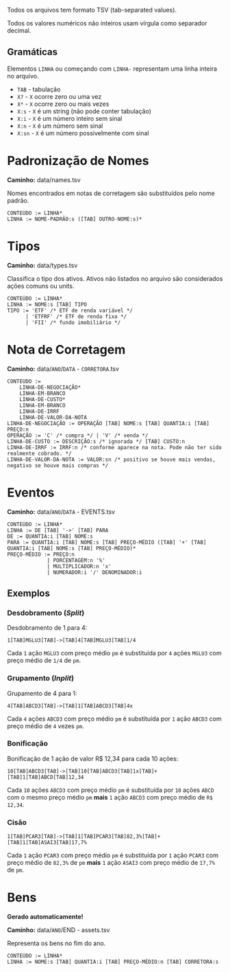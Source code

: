 Todos os arquivos tem formato TSV (tab-separated values).

Todos os valores numéricos não inteiros usam vírgula como separador decimal.

## Gramáticas
Elementos `LINHA` ou começando com `LINHA-` representam uma linha inteira no arquivo.
* `TAB` - tabulação
* `X?` - `X` ocorre zero ou uma vez
* `X*` - `X` ocorre zero ou mais vezes
* `X:s` - `X` é um string (não pode conter tabulação)
* `X:i` - `X` é um número inteiro sem sinal
* `X:n` - `X` é um número sem sinal
* `X:sn` - `X` é um número possivelmente com sinal

# Padronização de Nomes
**Caminho:** data/names.tsv

Nomes encontrados em notas de corretagem são substituídos pelo nome padrão. 

```
CONTEÚDO := LINHA*
LINHA := NOME-PADRÃO:s ([TAB] OUTRO-NOME:s)*
```

# Tipos
**Caminho:** data/types.tsv

Classifica o tipo dos ativos. Ativos não listados no arquivo são considerados ações comuns ou units.

```
CONTEÚDO := LINHA*
LINHA := NOME:s [TAB] TIPO
TIPO := 'ETF' /* ETF de renda variável */
      | 'ETFRF' /* ETF de renda fixa */
      | 'FII' /* fundo imobiliário */
```

# Nota de Corretagem
**Caminho:** data/`ANO`/`DATA` - `CORRETORA`.tsv

```
CONTEÚDO :=
    LINHA-DE-NEGOCIAÇÃO*
    LINHA-EM-BRANCO
    LINHA-DE-CUSTO*
    LINHA-EM-BRANCO
    LINHA-DE-IRRF
    LINHA-DE-VALOR-DA-NOTA
LINHA-DE-NEGOCIAÇÃO := OPERAÇÃO [TAB] NOME:s [TAB] QUANTIA:i [TAB] PREÇO:n
OPERAÇÃO := 'C' /* compra */ | 'V' /* venda */
LINHA-DE-CUSTO := DESCRIÇÃO:s /* ignorada */ [TAB] CUSTO:n
LINHA-DE-IRRF := IRRF:n /* conforme aparece na nota. Pode não ter sido realmente cobrado. */
LINHA-DE-VALOR-DA-NOTA := VALOR:sn /* positivo se houve mais vendas, negativo se houve mais compras */
```

# Eventos
**Caminho:** data/`ANO`/`DATA` - EVENTS.tsv

```
CONTEÚDO := LINHA*
LINHA := DE [TAB] '->' [TAB] PARA
DE := QUANTIA:i [TAB] NOME:s
PARA := QUANTIA:i [TAB] NOME:s [TAB] PREÇO-MÉDIO ([TAB] '+' [TAB] QUANTIA:i [TAB] NOME:s [TAB] PREÇO-MÉDIO)*
PREÇO-MÉDIO := PREÇO:n
             | PORCENTAGEM:n '%'
             | MULTIPLICADOR:n 'x'
             | NUMERADOR:i '/' DENOMINADOR:i
```

## Exemplos
### Desdobramento (_Split_)
Desdobramento de 1 para 4:
```
1[TAB]MGLU3[TAB]->[TAB]4[TAB]MGLU3[TAB]1/4
```
Cada `1` ação `MGLU3` com preço médio `pm` é substituída por `4` ações `MGLU3` com preço médio de `1/4` de `pm`.

### Grupamento (_Inplit_)
Grupamento de 4 para 1:
```
4[TAB]ABCD3[TAB]->[TAB]1[TAB]ABCD3[TAB]4x
```
Cada `4` ações `ABCD3` com preço médio `pm` é substituída por `1` ação `ABCD3` com preço médio de `4` vezes `pm`.

### Bonificação
Bonificação de 1 ação de valor R$ 12,34 para cada 10 ações:
```
10[TAB]ABCD3[TAB]->[TAB]10[TAB]ABCD3[TAB]1x[TAB]+[TAB]1[TAB]ABCD[TAB]12,34
```
Cada `10` ações `ABCD3` com preço médio `pm` é substituída por `10` ações `ABCD` com o mesmo preço médio `pm`
**mais** `1` ação `ABCD3` com preço médio de `R$ 12,34`.

### Cisão
```
1[TAB]PCAR3[TAB]->[TAB]1[TAB]PCAR3[TAB]82,3%[TAB]+[TAB]1[TAB]ASAI3[TAB]17,7%
```
Cada `1` ação `PCAR3` com preço médio `pm` é substituída por `1` ação `PCAR3` com preço médio de `82,3%` de `pm`
**mais** `1` ação `ASAI3` com preço médio de `17,7%` de `pm`.

# Bens
**Gerado automaticamente!**

**Caminho:** data/`ANO`/END - assets.tsv

Representa os bens no fim do ano.
```
CONTEÚDO := LINHA*
LINHA := NOME:s [TAB] QUANTIA:i [TAB] PREÇO-MÉDIO:n [TAB] CORRETORA:s
```
